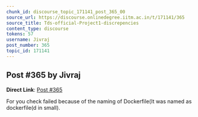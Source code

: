 ```yaml
---
chunk_id: discourse_topic_171141_post_365_00
source_url: https://discourse.onlinedegree.iitm.ac.in/t/171141/365
source_title: Tds-official-Project1-discrepencies
content_type: discourse
tokens: 57
username: Jivraj
post_number: 365
topic_id: 171141
---
```


## Post #365 by Jivraj

**Direct Link**: [Post #365](https://discourse.onlinedegree.iitm.ac.in/t/171141/365)

For you check failed because of the naming of Dockerfile(It was named as dockerfile(d in small).
